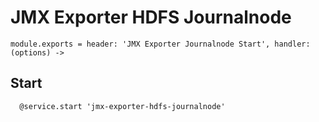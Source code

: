 
# JMX Exporter HDFS Journalnode

    module.exports = header: 'JMX Exporter Journalnode Start', handler: (options) ->

## Start

      @service.start 'jmx-exporter-hdfs-journalnode'
